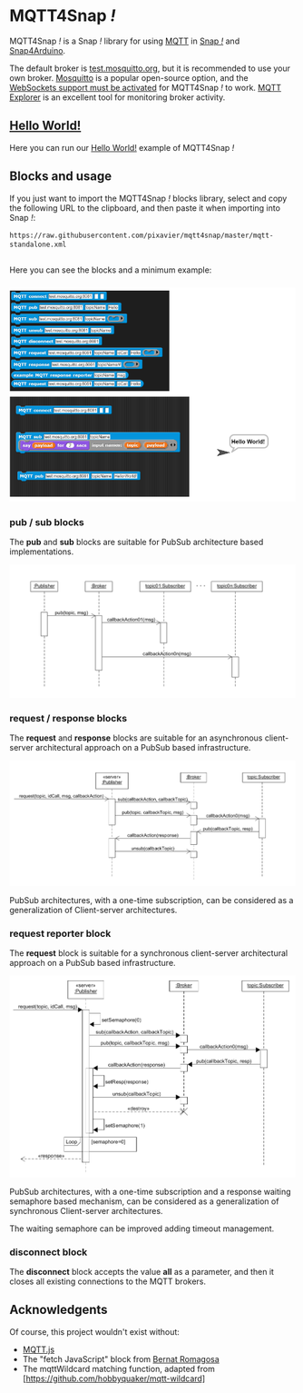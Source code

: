 # MQTT4Snap *!*

MQTT4Snap *!*  is a Snap *!*  library for using [MQTT](https://en.wikipedia.org/wiki/MQTT) in [Snap *!*](http://snap.berkeley.edu) and [Snap4Arduino](http://snap4arduino.rocks).

The default broker is  [test.mosquitto.org](https://test.mosquitto.org), but it is recommended to use your own broker. [Mosquitto](https://mosquitto.org) is a popular open-source option, and the [WebSockets support must be activated](http://www.steves-internet-guide.com/mqtt-websockets) for MQTT4Snap *!* to work. [MQTT Explorer](http://mqtt-explorer.com) is an excellent tool for monitoring broker activity.

## [Hello World!](https://snap.berkeley.edu/snap/snap.html#open:https://raw.githubusercontent.com/pixavier/mqtt4snap/master/HelloWorld.xml)

Here you can run our [Hello World!](https://snap.berkeley.edu/snap/snap.html#open:https://raw.githubusercontent.com/pixavier/mqtt4snap/master/HelloWorld.xml) example of MQTT4Snap *!*

## Blocks and usage

If you just want to import the MQTT4Snap *!* blocks library, select and copy the following URL to the clipboard, and then paste it when importing into Snap *!*:

    https://raw.githubusercontent.com/pixavier/mqtt4snap/master/mqtt-standalone.xml

##
Here you can see the blocks and a minimum example:
###

![Minimal example](img/mqtt4snap.png)


### pub / sub blocks

The **pub** and **sub** blocks are suitable for PubSub architecture based implementations.

![pub sub blocks](img/PubSub.png)

### request / response blocks

The **request** and **response** blocks are suitable for an asynchronous client-server architectural approach on a PubSub based infrastructure.

![request response blocks](img/PubSub_client-server_async.png)

PubSub architectures, with a one-time subscription, can be considered as a generalization of Client-server architectures.

### request reporter block

The **request** block is suitable for a synchronous client-server architectural approach on a PubSub based infrastructure.

![request reporter block](img/PubSub_client-server_sync.png)

PubSub architectures, with a one-time subscription and a response waiting semaphore based mechanism, can be considered as a generalization of synchronous Client-server architectures. 

The waiting semaphore can be improved adding timeout management.

### disconnect block

The **disconnect** block accepts the value **all** as a parameter, and then it closes all existing connections to the MQTT brokers.


## Acknowledgents

Of course, this project wouldn't exist without:

- [MQTT.js](https://github.com/mqttjs/MQTT.js)
- The "fetch JavaScript" block from [Bernat Romagosa](https://github.com/bromagosa)
- The mqttWildcard matching function, adapted from [https://github.com/hobbyquaker/mqtt-wildcard] 



